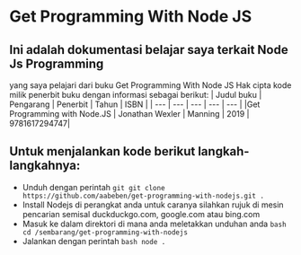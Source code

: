 # Get Programming With Node JS

## Ini adalah dokumentasi belajar saya terkait Node Js Programming
yang saya pelajari dari buku Get Programming With Node JS
Hak cipta kode milik penerbit buku dengan informasi sebagai berikut:
| Judul buku | Pengarang | Penerbit | Tahun | ISBN |
| --- | --- | --- | --- | --- |
|Get Programming with Node.JS | Jonathan Wexler | Manning  | 2019  | 9781617294747| 

## Untuk menjalankan kode berikut langkah-langkahnya:
- Unduh dengan perintah ```git git clone https://github.com/aabeben/get-programming-with-nodejs.git . ```
- Install Nodejs di perangkat anda untuk caranya silahkan rujuk di mesin pencarian semisal duckduckgo.com, google.com atau bing.com
- Masuk ke dalam direktori di mana anda meletakkan unduhan anda ```bash cd /sembarang/get-programming-with-nodejs ```
- Jalankan dengan perintah ```bash node . ```
